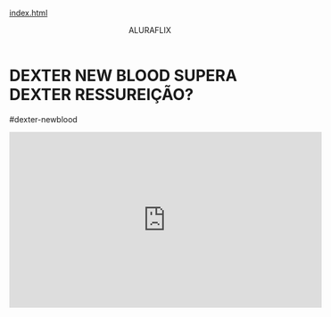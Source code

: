 [index.html](https://github.com/user-attachments/files/22006185/index.html)
<body>

<header>ALURAFLIX</header>


<h1>DEXTER NEW BLOOD SUPERA DEXTER RESSUREIÇÃO?</h1>
<p>#dexter-newblood</p>



<iframe width="560" height="315" src="https://www.youtube.com/embed/D0Eo8HS-zEw?si=0NblzqEYGGIbA9Ub" title="YouTube video player" frameborder="0" allow="accelerometer; autoplay; clipboard-write; encrypted-media; gyroscope; picture-in-picture; web-share" referrerpolicy="strict-origin-when-cross-origin" allowfullscreen></iframe>



</body>
